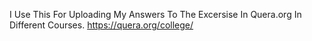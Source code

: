 I Use This For Uploading My Answers To The Excersise In Quera.org In Different Courses.
https://quera.org/college/
